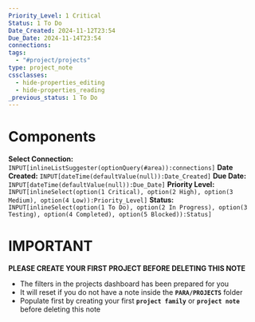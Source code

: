 ```yaml
---
Priority_Level: 1 Critical
Status: 1 To Do
Date_Created: 2024-11-12T23:54
Due_Date: 2024-11-14T23:54
connections:
tags:
  - "#project/projects"
type: project_note
cssclasses:
  - hide-properties_editing
  - hide-properties_reading
_previous_status: 1 To Do
---
```

# Components
**Select Connection:** `INPUT[inlineListSuggester(optionQuery(#area)):connections]` 
**Date Created:** `INPUT[dateTime(defaultValue(null)):Date_Created]`
**Due Date:** `INPUT[dateTime(defaultValue(null)):Due_Date]`
**Priority Level:** `INPUT[inlineSelect(option(1 Critical), option(2 High), option(3 Medium), option(4 Low)):Priority_Level]`
**Status:** `INPUT[inlineSelect(option(1 To Do), option(2 In Progress), option(3 Testing), option(4 Completed), option(5 Blocked)):Status]`
# **IMPORTANT**
**PLEASE CREATE YOUR FIRST PROJECT BEFORE DELETING THIS NOTE**
- The filters in the projects dashboard has been prepared for you
- It will reset if you do not have a note inside the **`PARA/PROJECTS`** folder
- Populate first by creating your first **`project family`** or **`project note`** before deleting this note
